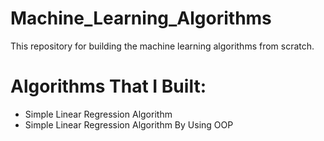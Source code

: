 # Machine_Learning_Algorithms
This repository for building the machine learning algorithms from scratch.
# Algorithms That I Built:
- Simple Linear Regression Algorithm
- Simple Linear Regression Algorithm By Using OOP
